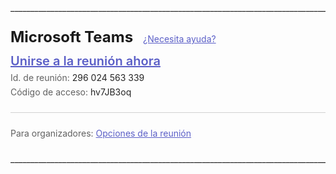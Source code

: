 
<div style="margin-bottom:24px; overflow:hidden; white-space:nowrap">________________________________________________________________________________</div>
<div style="margin-bottom:12px"><span style="font-size:24px; font-weight:700; margin-right:12px" class="me-email-text">Microsoft&nbsp;Teams</span>
<a style="font-size:14px; text-decoration:underline; color:#5B5FC7" class="me-email-link" id="meet_invite_block.action.help" href="https://aka.ms/JoinTeamsMeeting?omkt=es-ES">
¿Necesita ayuda?</a> </div>
<div style="margin-bottom:6px"><a style="font-size:20px; font-weight:600; text-decoration:underline; color:#5B5FC7" class="me-email-headline" title="Meeting join link" id="meet_invite_block.action.join_link" href="https://teams.microsoft.com/l/meetup-join/19%3agLDZgyJYM5d8WJ-ocgYGjgQlGxZ3FaJcxNb8-3Q2jls1%40thread.tacv2/1740681734389?context=%7b%22Tid%22%3a%226ca34ae1-466f-44bc-a7aa-0ac5a78c61b1%22%2c%22Oid%22%3a%22262f4e1c-b6de-4f1a-bba4-bec9fe018d33%22%7d">Unirse
 a la reunión ahora</a> </div>
<div style="margin-bottom:6px"><span style="font-size:14px; color:#616161" class="me-email-text-secondary">Id. de reunión:
</span><span style="font-size:14px; color:#242424" class="me-email-text">296 024 563 339</span>
</div>
<div style="margin-bottom:24px"><span style="font-size:14px; color:#616161" class="me-email-text-secondary">Código de acceso:
</span><span style="font-size:14px; color:#242424" class="me-email-text">hv7JB3oq</span>
</div>
<div style="margin-bottom:24px; max-width:532px">
<hr style="border:0; background:#D1D1D1; height:1px">
</div>
<div><span style="font-size:14px; color:#616161" class="me-email-text-secondary">Para organizadores:
</span><a style="font-size:14px; text-decoration:underline; color:#5B5FC7" class="me-email-link" id="meet_invite_block.action.organizer_meet_options" href="https://teams.microsoft.com/meetingOptions/?organizerId=262f4e1c-b6de-4f1a-bba4-bec9fe018d33&amp;tenantId=6ca34ae1-466f-44bc-a7aa-0ac5a78c61b1&amp;threadId=19_gLDZgyJYM5d8WJ-ocgYGjgQlGxZ3FaJcxNb8-3Q2jls1@thread.tacv2&amp;messageId=1740681734389&amp;language=es-ES">Opciones
 de la reunión</a> </div>
<div style="margin-top:24px; margin-bottom:6px"></div>
<div style="margin-bottom:24px"></div>
<div style="margin-bottom:24px; overflow:hidden; white-space:nowrap">________________________________________________________________________________</div>
